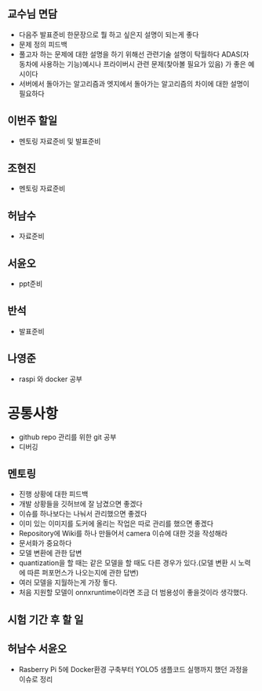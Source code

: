 ## 교수님 면담 ##
- 다음주 발표준비
  한문장으로 뭘 하고 싶은지 설명이 되는게 좋다
- 문제 정의 피드백
- 풀고자 하는 문제에 대한 설명을 하기 위해선 관련기술 설명이 탁월하다
   ADAS(자동차에 사용하는 기능)예시나
  프라이버시 관련 문제(찾아볼 필요가 있음) 가 좋은 예시이다
- 서버에서 돌아가는 알고리즘과 엣지에서 돌아가는 알고리즘의 차이에 대한 설명이 필요하다
## 이번주 할일
- 멘토링 자료준비 및 발표준비

## 조현진
- 멘토링 자료준비
## 허남수
- 자료준비
## 서윤오
- ppt준비
## 반석
- 발표준비
## 나영준
- raspi 와 docker 공부
# 공통사항
- github repo 관리를 위한 git 공부
- 디버깅

## 멘토링 ##
- 진행 상황에 대한 피드백
- 개발 상황들을 깃허브에 잘 남겼으면 좋겠다
- 이슈를 하나보다는 나눠서 관리했으면 좋겠다
- 이미 있는 이미지를 도커에 올리는 작업은 따로 관리를 했으면 좋겠다
- Repository에 Wiki를 하나 만들어서 camera 이슈에 대한 것을 작성해라
- 문서화가 중요하다
- 모델 변환에 관한 답변
- quantization을 할 때는 같은 모델을 할 때도 다른 경우가 있다.(모델 변환 시 노력에 따른 퍼포먼스가 나오는지에 관한 답변)
- 여러 모델을 지월하는게 가장 돟다.
- 처음 지원할 모델이 onnxruntime이라면 조금 더 범용성이 좋을것이라 생각했다.

## 시험 기간 후 할 일 

## 허남수 서윤오
- Rasberry Pi 5에 Docker환경 구축부터 YOLO5 샘플코드 실행까지 했던 과정을 이슈로 정리

